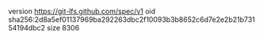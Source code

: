 version https://git-lfs.github.com/spec/v1
oid sha256:2d8a5ef01137969ba292263dbc2f10093b3b8652c6d7e2e2b21b73154194dbc2
size 8306

